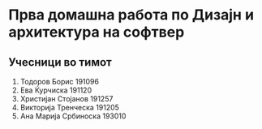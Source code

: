 # Прва домашна работа по Дизајн и архитектура на софтвер
## Учесници во тимот
1. Тодоров Борис 191096
1. Ева Ќурчиска 191120
1. Христијан Стојанов 191257
1. Викторија Тренческа 191205
1. Ана Марија Србиноска 193010

